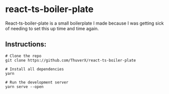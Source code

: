 # react-ts-boiler-plate

React-ts-boiler-plate is a small boilerplate I made because I was getting sick of needing to set this up time and time again.

## Instructions:

```
# Clone the repo
git clone https://github.com/ThuverX/react-ts-boiler-plate

# Install all dependencies
yarn

# Run the development server
yarn serve --open
```
